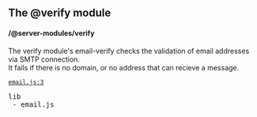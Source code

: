 ## The @verify module
#### /@server-modules/verify
The verify module's email-verify checks the validation of email addresses via SMTP connection.  
It fails if there is no domain, or no address that can recieve a message.


[`email.js:3`](https://bp-devel.d250.hu:9001/p/@server-modules/verify/lib/email.js?line=3)

<pre>
lib
 - email.js
</pre>

